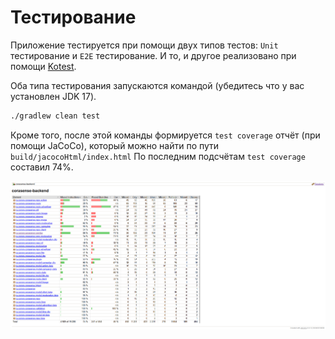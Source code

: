 # Тестирование
Приложение тестируется при помощи двух типов тестов: `Unit` тестирование и `E2E` тестирование. И то, и другое реализовано
при помощи [Kotest](https://kotest.io/).

Оба типа тестирования запускаются командой (убедитесь что у вас установлен JDK 17).
```bash
./gradlew clean test
```

Кроме того, после этой команды формируется `test coverage` отчёт (при помощи JaCoCo), который можно найти по пути `build/jacocoHtml/index.html`
По последним подсчётам `test coverage` составил 74%.

![jacoco-report.png](../static/jacoco-report.png)